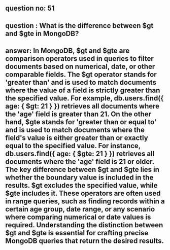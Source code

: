 
      
## question no: 51

## question : What is the difference between $gt and $gte in MongoDB?

## answer: In MongoDB, $gt and $gte are comparison operators used in queries to filter documents based on numerical, date, or other comparable fields. The $gt operator stands for 'greater than' and is used to match documents where the value of a field is strictly greater than the specified value. For example, db.users.find({ age: { $gt: 21 } }) retrieves all documents where the 'age' field is greater than 21. On the other hand, $gte stands for 'greater than or equal to' and is used to match documents where the field's value is either greater than or exactly equal to the specified value. For instance, db.users.find({ age: { $gte: 21 } }) retrieves all documents where the 'age' field is 21 or older. The key difference between $gt and $gte lies in whether the boundary value is included in the results. $gt excludes the specified value, while $gte includes it. These operators are often used in range queries, such as finding records within a certain age group, date range, or any scenario where comparing numerical or date values is required. Understanding the distinction between $gt and $gte is essential for crafting precise MongoDB queries that return the desired results.
      